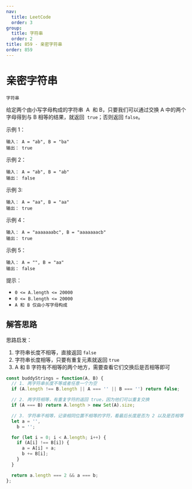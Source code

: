 ```yaml
---
nav:
  title: LeetCode
  order: 3
group:
  title: 字符串
  order: 2
title: 859 - 亲密字符串
order: 859
---
```


# 亲密字符串

`字符串`

给定两个由小写字母构成的字符串  A  和 B，只要我们可以通过交换 A 中的两个字母得到与 B 相等的结果，就返回  `true`；否则返回 `false`。

示例 1：

```plain
输入： A = "ab", B = "ba"
输出： true
```

示例 2：

```plain
输入： A = "ab", B = "ab"
输出： false
```

示例 3:

```plain
输入： A = "aa", B = "aa"
输出： true
```

示例 4：

```plain
输入： A = "aaaaaaabc", B = "aaaaaaacb"
输出： true
```

示例 5：

```plain
输入： A = "", B = "aa"
输出： false
```

提示：

- `0 <= A.length <= 20000`
- `0 <= B.length <= 20000`
- `A 和 B 仅由小写字母构成`

## 解答思路

思路启发：

1. 字符串长度不相等，直接返回 `false`
2. 字符串长度相等，只要有重复元素就返回 `true`
3. A 和 B 字符有不相等的两个地方，需要查看它们交换后是否相等即可

```js
const buddyStrings = function(A, B) {
  // 1. 两字符串长度不等或者任意一个为空
  if (A.length !== B.length || A === '' || B === '') return false;

  // 2. 两字符相等，有重复字符的返回 true，因为他们可以重复交换
  if (A === B) return A.length > new Set(A).size;

  // 3. 字符串不相等，记录相同位置不相等的字符，看最后长度是否为 2 以及是否相等
  let a = '',
    b = '';

  for (let i = 0; i < A.length; i++) {
    if (A[i] !== B[i]) {
      a = A[i] + a;
      b += B[i];
    }
  }

  return a.length === 2 && a === b;
};
```
